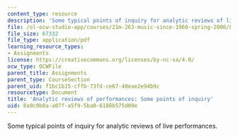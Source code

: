 ```yaml
---
content_type: resource
description: 'Some typical points of inquiry for analytic reviews of live performances. '
file: /ol-ocw-studio-app/courses/21m-263-music-since-1960-spring-2006/8a9c0b8aa07fa5f95ba06188b575d09e_pnt_inq_anl_rev.pdf
file_size: 67332
file_type: application/pdf
learning_resource_types:
- Assignments
license: https://creativecommons.org/licenses/by-nc-sa/4.0/
ocw_type: OCWFile
parent_title: Assignments
parent_type: CourseSection
parent_uid: f1bc1b15-cffb-73fd-ce67-40eae2e94b9c
resourcetype: Document
title: 'Analytic reviews of performances: Some points of inquiry'
uid: 8a9c0b8a-a07f-a5f9-5ba0-6188b575d09e
---
```

Some typical points of inquiry for analytic reviews of live performances. 